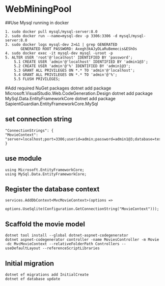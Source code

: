 # WebMiningPool

##Use Mysql running in docker
```
1. sudo docker pull mysql/mysql-server:8.0
2. sudo docker run --name=mysql-dev -p 3306:3306 -d mysql/mysql-server:8.0
3. sudo docker logs mysql-dev 2>&1 | grep GENERATED
       GENERATED ROOT PASSWORD: Axegh3kAJyDLaRuBemecis&EShOs
4. sudo docker exec -it mysql-dev mysql -uroot -p
5. ALTER USER 'root'@'localhost' IDENTIFIED BY 'password';
    5.1 CREATE USER 'admin'@'localhost' IDENTIFIED BY 'admin1@3';
    5.2 CREATE USER 'admin'@'%' IDENTIFIED BY 'admin1@3';
    5.3 GRANT ALL PRIVILEGES ON *.* TO 'admin'@'localhost';
    5.4 GRANT ALL PRIVILEGES ON *.* TO 'admin'@'%';
    5.5 FLUSH PRIVILEGES;
```

#Add required NuGet packages
    dotnet add package Microsoft.VisualStudio.Web.CodeGeneration.Design
    dotnet add package MySql.Data.EntityFrameworkCore
    dotnet add package SapientGuardian.EntityFrameworkCore.MySql

## set connection string
    "ConnectionStrings": {
    "MovieContext": "server=localhost;port=3306;userid=admin;password=admin1@3;database=test;"
    }

## use module
    using Microsoft.EntityFrameworkCore;
    using MySql.Data.EntityFrameworkCore;         

## Register the database context    
    services.AddDbContext<MvcMovieContext>(options =>
        options.UseSqlite(Configuration.GetConnectionString("MovieContext")));

## Scaffold the movie model
    dotnet tool install --global dotnet-aspnet-codegenerator
    dotnet aspnet-codegenerator controller -name MoviesController -m Movie -dc MvcMovieContext --relativeFolderPath Controllers --useDefaultLayout --referenceScriptLibraries

## Initial migration
    dotnet ef migrations add InitialCreate
    dotnet ef database update

